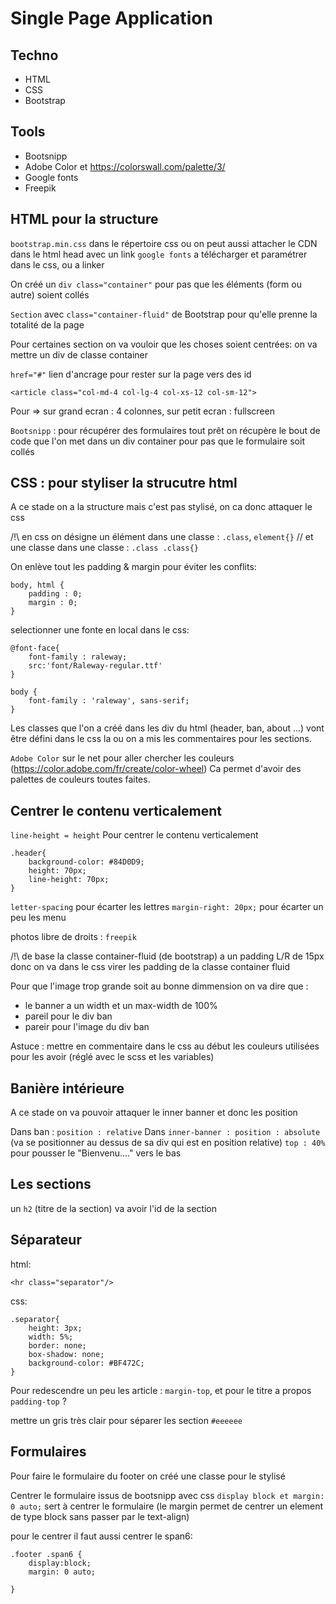# Single Page Application

## Techno
+ HTML
+ CSS
+ Bootstrap

## Tools
+ Bootsnipp
+ Adobe Color et https://colorswall.com/palette/3/
+ Google fonts
+ Freepik


## HTML pour la structure

`bootstrap.min.css` dans le répertoire css ou on peut aussi attacher le CDN dans le html head avec un link
`google fonts` a télécharger et paramétrer dans le css, ou a linker

On créé un `div class="container"` pour pas que les éléments (form ou autre) soient collés

`Section` avec `class="container-fluid"` de Bootstrap pour qu'elle prenne la totalité de la page

Pour certaines section on va vouloir que les choses soient centrées:
on va mettre un div de classe container

`href="#"` lien d'ancrage pour rester sur la page vers des id


    <article class="col-md-4 col-lg-4 col-xs-12 col-sm-12">
Pour => sur grand ecran : 4 colonnes, sur petit ecran : fullscreen

`Bootsnipp` : pour récupérer des formulaires tout prêt
on récupère le bout de code que l'on met dans un div container pour pas que le formulaire soit collés

## CSS : pour styliser la strucutre html 

A ce stade on a la structure mais c'est pas stylisé, on ca donc attaquer le css

/!\ en css on désigne un élément dans une classe : `.class`, `element{}` // et une classe dans une classe : `.class .class{}`

On enlève tout les padding & margin pour éviter les conflits:

    body, html {
        padding : 0;
        margin : 0;
    }

selectionner une fonte en local dans le css:

    @font-face{
        font-family : raleway;
        src:'font/Raleway-regular.ttf'
    }

    body {
        font-family : 'raleway', sans-serif;
    }

Les classes que l'on a créé dans les div du html (header, ban, about ...) vont être défini dans le css la ou on a mis les commentaires pour les sections.

`Adobe Color` sur le net pour aller chercher les couleurs (https://color.adobe.com/fr/create/color-wheel)
Ca permet d'avoir des palettes de couleurs toutes faites.

## Centrer le contenu verticalement

`line-height = height` Pour centrer le contenu verticalement

    .header{
        background-color: #84D0D9;
        height: 70px;
        line-height: 70px;
    }    

`letter-spacing` pour écarter les lettres
`margin-right: 20px;` pour écarter un peu les menu

photos libre de droits : `freepik`


/!\ de base la classe container-fluid (de bootstrap) a un padding L/R de 15px 
donc on va dans le css  virer les padding de la classe container fluid

Pour que l'image trop grande soit au bonne dimmension on va dire que :
- le banner a un width et un max-width de 100% 
- pareil pour le div ban
- pareir pour l'image du div ban

Astuce : mettre en commentaire dans le css au début les couleurs utilisées pour les avoir (réglé avec le scss et les variables)

## Banière intérieure

A ce stade on va pouvoir attaquer le inner banner et donc les position

Dans ban : `position : relative`
Dans `inner-banner : position : absolute` (va se positionner au dessus de sa div qui est en position relative)
`top : 40%` pour pousser le "Bienvenu...." vers le bas 

## Les sections

un `h2` (titre de la section) va avoir l'id de la section

## Séparateur

html: 

    <hr class="separator"/>
css: 

    .separator{
        height: 3px;
        width: 5%;
        border: none;
        box-shadow: none;
        background-color: #BF472C;
    }

Pour redescendre un peu les article : `margin-top`, et pour le titre a propos `padding-top` ?

mettre un gris très clair pour séparer les section `#eeeeee`

## Formulaires

Pour faire le formulaire du footer on créé une classe pour le stylisé

Centrer le formulaire issus de bootsnipp avec css
`display block et margin: 0 auto;` sert à centrer le formulaire (le margin permet de centrer un element de type block sans passer par le text-align)

pour le centrer il faut aussi centrer le span6:

    .footer .span6 {
        display:block;
        margin: 0 auto;

    }